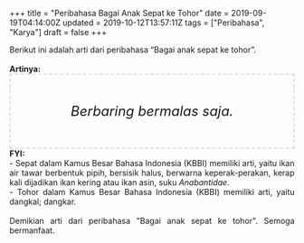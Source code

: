 +++
title = "Peribahasa Bagai Anak Sepat ke Tohor"
date = 2019-09-19T04:14:00Z
updated = 2019-10-12T13:57:11Z
tags = ["Peribahasa", "Karya"]
draft = false
+++

<div dir="ltr" style="text-align: left;" trbidi="on"><div style="text-align: justify;">Berikut ini adalah arti dari peribahasa “Bagai anak sepat ke tohor”.</div><br /><div style="text-align: justify;"><b>Artinya:</b></div><div style="border: 2px dashed #ddd; font-size: 24px; height: auto; margin: 0 auto; padding: 50px; text-align: center; width: auto;"><i>Berbaring bermalas saja.</i></div><div style="text-align: justify;"><b>FYI:</b> <br />- Sepat dalam Kamus Besar Bahasa Indonesia (KBBI) memiliki arti, yaitu ikan air tawar berbentuk pipih, bersisik halus, berwarna keperak-perakan, kerap kali dijadikan ikan kering atau ikan asin, suku <i>Anabantidae</i>.<br />- Tohor dalam Kamus Besar Bahasa Indonesia (KBBI) memiliki arti, yaitu dangkal; dangkar.<br /><br /></div><div style="text-align: justify;">Demikian arti dari peribahasa "Bagai anak sepat ke tohor". Semoga bermanfaat.</div></div>
